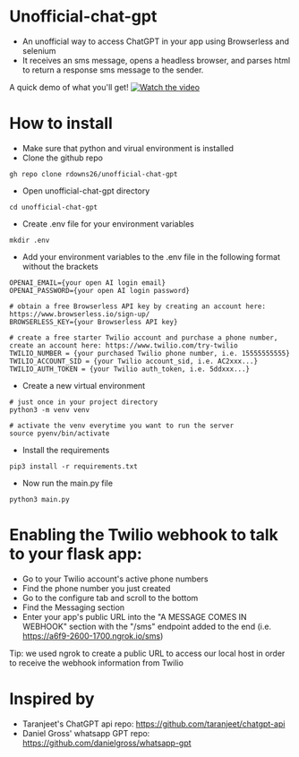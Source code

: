 # Unofficial-chat-gpt
- An unofficial way to access ChatGPT in your app using Browserless and selenium
- It receives an sms message, opens a headless browser, and parses html to return a response sms message to the sender.


A quick demo of what you'll get!
[![Watch the video](https://user-images.githubusercontent.com/16071943/206563542-ea661898-aa51-43f2-a948-6bb4db83fb07.png)](https://www.canva.com/design/DAFUNAixr9U/watch)

# How to install
- Make sure that python and virual environment is installed
- Clone the github repo
```
gh repo clone rdowns26/unofficial-chat-gpt
```
- Open unofficial-chat-gpt directory
```
cd unofficial-chat-gpt
```
- Create .env file for your environment variables
```
mkdir .env
```
- Add your environment variables to the .env file in the following format without the brackets
```
OPENAI_EMAIL={your open AI login email}
OPENAI_PASSWORD={your open AI login password}

# obtain a free Browserless API key by creating an account here: https://www.browserless.io/sign-up/
BROWSERLESS_KEY={your Browserless API key}

# create a free starter Twilio account and purchase a phone number, create an account here: https://www.twilio.com/try-twilio
TWILIO_NUMBER = {your purchased Twilio phone number, i.e. 15555555555}
TWILIO_ACCOUNT_SID = {your Twilio account_sid, i.e. AC2xxx...} 
TWILIO_AUTH_TOKEN = {your Twilio auth_token, i.e. 5ddxxx...} 
```
- Create a new virtual environment
```
# just once in your project directory
python3 -m venv venv

# activate the venv everytime you want to run the server
source pyenv/bin/activate
```
- Install the requirements
```
pip3 install -r requirements.txt
```
- Now run the main.py file
```
python3 main.py
```

# Enabling the Twilio webhook to talk to your flask app:
- Go to your Twilio account's active phone numbers
- Find the phone number you just created
- Go to the configure tab and scroll to the bottom
- Find the Messaging section
- Enter your app's public URL into the "A MESSAGE COMES IN WEBHOOK" section with the "/sms" endpoint added to the end (i.e. https://a6f9-2600-1700.ngrok.io/sms)

Tip: we used ngrok to create a public URL to access our local host in order to receive the webhook information from Twilio

# Inspired by
- Taranjeet's ChatGPT api repo: https://github.com/taranjeet/chatgpt-api
- Daniel Gross' whatsapp GPT repo: https://github.com/danielgross/whatsapp-gpt

